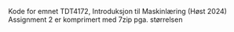 Kode for emnet TDT4172, Introduksjon til Maskinlæring (Høst 2024)  
Assignment 2 er komprimert med 7zip pga. størrelsen
